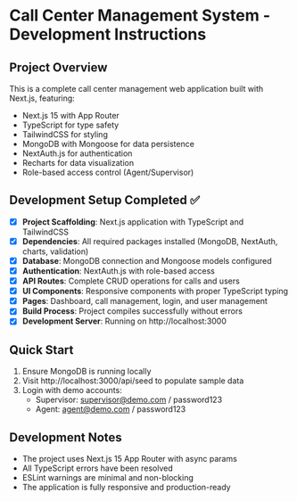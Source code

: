 # Call Center Management System - Development Instructions

## Project Overview
This is a complete call center management web application built with Next.js, featuring:
- Next.js 15 with App Router
- TypeScript for type safety
- TailwindCSS for styling
- MongoDB with Mongoose for data persistence
- NextAuth.js for authentication
- Recharts for data visualization
- Role-based access control (Agent/Supervisor)

## Development Setup Completed ✅

- [x] **Project Scaffolding**: Next.js application with TypeScript and TailwindCSS
- [x] **Dependencies**: All required packages installed (MongoDB, NextAuth, charts, validation)
- [x] **Database**: MongoDB connection and Mongoose models configured
- [x] **Authentication**: NextAuth.js with role-based access
- [x] **API Routes**: Complete CRUD operations for calls and users
- [x] **UI Components**: Responsive components with proper TypeScript typing
- [x] **Pages**: Dashboard, call management, login, and user management
- [x] **Build Process**: Project compiles successfully without errors
- [x] **Development Server**: Running on http://localhost:3000

## Quick Start
1. Ensure MongoDB is running locally
2. Visit http://localhost:3000/api/seed to populate sample data
3. Login with demo accounts:
   - Supervisor: supervisor@demo.com / password123
   - Agent: agent@demo.com / password123

## Development Notes
- The project uses Next.js 15 App Router with async params
- All TypeScript errors have been resolved
- ESLint warnings are minimal and non-blocking
- The application is fully responsive and production-ready
